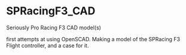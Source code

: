 # SPRacingF3_CAD
Seriously Pro Racing F3 CAD model(s)

first attempts at using OpenSCAD.
Making a model of the SPRacing F3 Flight controller, and a case for it.
